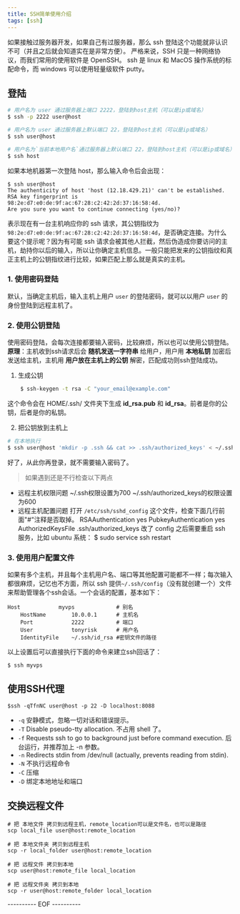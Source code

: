 ```yaml
---
title: SSH简单使用介绍
tags: [ssh]
---
```


如果接触过服务器开发，如果自己有过服务器，那么 ssh 登陆这个功能就非认识不可（并且之后就会知道实在是非常方便）。
严格来说，SSH 只是一种网络协议，而我们常用的使用软件是 OpenSSH。
ssh 是 linux 和 MacOS 操作系统的标配命令，而 windows 可以使用轻量级软件 putty。

## 登陆

``` bash
# 用户名为 user 通过服务器上端口 2222，登陆到host主机（可以是ip或域名）
$ ssh -p 2222 user@host

# 用户名为 user 通过服务器上默认端口 22，登陆到host主机（可以是ip或域名）
$ ssh user@host

# 用户名为`当前本地用户名`通过服务器上默认端口 22，登陆到host主机（可以是ip或域名）
$ ssh host
```
<!--more-->

如果本地机器第一次登陆 host，那么输入命令后会出现：

    $ ssh user@host
    The authenticity of host 'host (12.18.429.21)' can't be established.
    RSA key fingerprint is 98:2e:d7:e0:de:9f:ac:67:28:c2:42:2d:37:16:58:4d.
    Are you sure you want to continue connecting (yes/no)?

表示现在有一台主机响应你的 ssh 请求，其公钥指纹为 `98:2e:d7:e0:de:9f:ac:67:28:c2:42:2d:37:16:58:4d`，是否确定连接。为什么要这个提示呢？因为有可能 ssh 请求会被其他人拦截，然后伪造成你要访问的主机，劫持你以后的输入，所以让你确定主机信息。一般只能把发来的公钥指纹和真正主机上的公钥指纹进行比较，如果匹配上那么就是真实的主机。

### 1. 使用密码登陆

默认，当确定主机后，输入主机上用户 `user` 的登陆密码，就可以以用户 `user` 的身份登陆到远程主机了。

### 2. 使用公钥登陆

使用密码登陆，会每次连接都要输入密码，比较麻烦，所以也可以使用公钥登陆。
**原理**：主机收到ssh请求后会 **随机发送一字符串** 给用户，用户用 **本地私钥** 加密后发送给主机，主机用 **用户放在主机上的公钥** 解密，匹配成功则ssh登陆成功。

1. 生成公钥
  ``` bash
      $ ssh-keygen -t rsa -C "your_email@example.com"
  ```
  这个命令会在 HOME/.ssh/ 文件夹下生成 **id_rsa.pub** 和 **id_rsa**。前者是你的公钥，后者是你的私钥。

2. 把公钥放到主机上
  ``` bash
  # 在本地执行
  $ ssh user@host 'mkdir -p .ssh && cat >> .ssh/authorized_keys' < ~/.ssh/id_rsa.pub
  ```

好了，从此你再登录，就不需要输入密码了。

> 如果遇到还是不行检查以下两点
- 远程主机权限问题
      ~/.ssh权限设置为700
      ~/.ssh/authorized_keys的权限设置为600
- 远程主机配置问题
  打开 `/etc/ssh/sshd_config` 这个文件，检查下面几行前面"#"注释是否取掉。
      RSAAuthentication yes
      PubkeyAuthentication yes
      AuthorizedKeysFile .ssh/authorized_keys
  改了 config 之后需要重启 ssh 服务，比如 ubuntu 系统：
      $ sudo service ssh restart

### 3. 使用用户配置文件
如果有多个主机，并且每个主机用户名、端口等其他配置可能都不一样；每次输入都很麻烦，记忆也不方面，所以 ssh 提供`~/.ssh/config`（没有就创建一个）文件来帮助管理各个ssh会话。一个会话的配置，基本如下：

    Host            myvps             # 别名
        HostName        10.0.0.1      # 主机名
        Port            2222          # 端口
        User            tonyrisk      # 用户名
        IdentityFile    ~/.ssh/id_rsa #密钥文件的路径

以上设置后可以直接执行下面的命令来建立ssh回话了：

    $ ssh myvps

## 使用SSH代理

    $ssh -qTfnNC user@host -p 22 -D localhost:8088

- `-q` 安静模式，忽略一切对话和错误提示。
- `-T` Disable pseudo-tty allocation. 不占用 shell 了。
- `-f` Requests ssh to go to background just before command execution. 后台运行，并推荐加上 -n 参数。
- `-n` Redirects stdin from /dev/null (actually, prevents reading from stdin).
- `-N` 不执行远程命令
- `-C` 压缩
- `-D` 绑定本地地址和端口

## 交换远程文件

    # 把 本地文件 拷贝到远程主机，remote_location可以是文件名，也可以是路径
    scp local_file user@host:remote_location

    # 把 本地文件夹 拷贝到远程主机
    scp -r local_folder user@host:remote_location

    # 把 远程文件 拷贝到本地
    scp user@host:remote_file local_location

    # 把 远程文件夹 拷贝到本地
    scp -r user@host:remote_folder local_location

---------- EOF ----------
